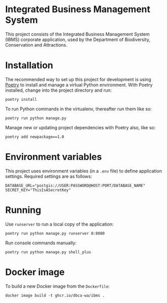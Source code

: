 # Integrated Business Management System

This project consists of the Integrated Business Management System
(IBMS) corporate application, used by the Department of Biodiversity,
Conservation and Attractions.

# Installation

The recommended way to set up this project for development is using
[Poetry](https://python-poetry.org/docs/) to install and manage a virtual Python
environment. With Poetry installed, change into the project directory and run:

    poetry install

To run Python commands in the virtualenv, thereafter run them like so:

    poetry run python manage.py

Manage new or updating project dependencies with Poetry also, like so:

    poetry add newpackage==1.0

# Environment variables

This project uses environment variables (in a `.env` file) to define application settings.
Required settings are as follows:

    DATABASE_URL="postgis://USER:PASSWORD@HOST:PORT/DATABASE_NAME"
    SECRET_KEY="ThisIsASecretKey"

# Running

Use `runserver` to run a local copy of the application:

    poetry run python manage.py runserver 0:8080

Run console commands manually:

    poetry run python manage.py shell_plus

# Docker image

To build a new Docker image from the `Dockerfile`:

    docker image build -t ghcr.io/dbca-wa/ibms .
